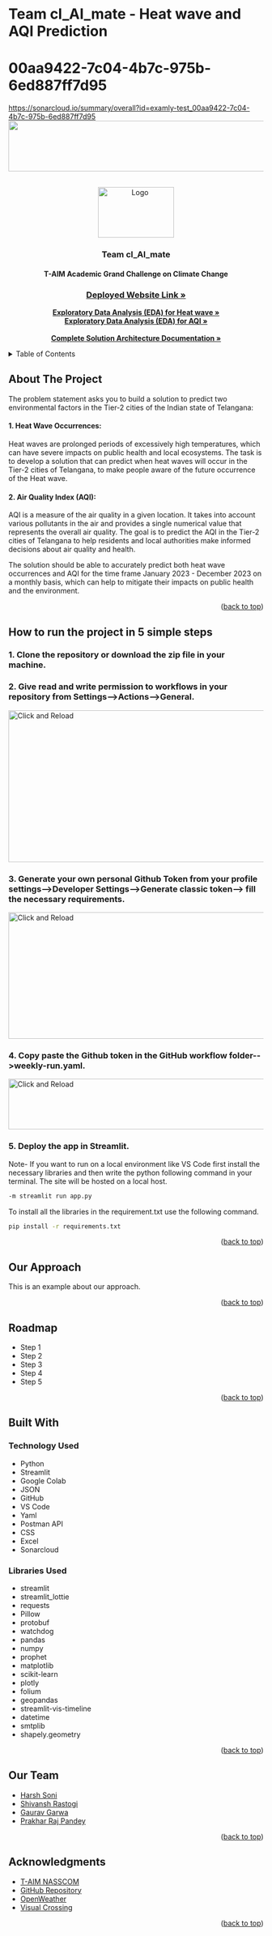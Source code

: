 # Team cl_AI_mate - Heat wave and AQI Prediction
# 00aa9422-7c04-4b7c-975b-6ed887ff7d95
https://sonarcloud.io/summary/overall?id=examly-test_00aa9422-7c04-4b7c-975b-6ed887ff7d95
<img src="https://drive.google.com/uc?export=view&id=1nFaRAWibLL1V4n13ATWZDanxMUr0b0Ba" alt=" " width="1010" height="100">


<a name="readme-top"></a>
<!--
***  T-AIM Academic Grand Challenge on Climate Change.


<!-- PROJECT LOGO -->
<br />
<div align="center">
  <a href="https://github.com/HarshHrs24/Team-cl_AI_mate"></a>

  <img src="https://drive.google.com/uc?export=view&id=17sCV3lHbWYeQ9JMyX9pQctvvQz3pUrgH" alt="Logo" width="150" height="100">

    
  <h3 align="center">Team cl_AI_mate</h3>

  <p align="center">
  <h4>T-AIM Academic Grand Challenge on Climate Change</h4> 
  <h3><a href="https://harshhrs24-team-cl-ai-mate-app-md7w7w.streamlit.app/"><strong>Deployed Website Link »</strong></a></h3>
    <a href="https://github.com/HarshHrs24/Team-cl_AI_mate"><strong>Exploratory Data Analysis (EDA) for Heat wave »</strong></a>
    <br />
    <a href="https://github.com/HarshHrs24/Team-cl_AI_mate"><strong>Exploratory Data Analysis (EDA) for AQI »</strong></a>
    <br />
    <br />
    <a href="https://github.com/HarshHrs24/Team-cl_AI_mate"><strong>Complete Solution Architecture Documentation »</strong></a>
  </p>
</div>



<!-- TABLE OF CONTENTS -->
<details>
  <summary>Table of Contents</summary>
  <ol>
    <li>
      <a href="#about-the-project">About The Project</a>
    </li>
    <li>
      <a href="#how-to-run-the-project-in-5-simple-steps">How to run the project in 5 simple steps</a>
    </li>
    <li><a href="#our-approach">Our Approach</a></li>
    <li><a href="#roadmap">Roadmap</a></li>
    <li><a href="#built-with">Built With</a></li>
    <li><a href="#our-team">Our Team</a></li>
    <li><a href="#acknowledgments">Acknowledgments</a></li>
  </ol>
</details>



<!-- ABOUT THE PROJECT -->
## About The Project


The problem statement asks you to build a solution to predict two environmental factors in the Tier-2 cities of the Indian state of Telangana:

<h4>1. Heat Wave Occurrences:</h4> Heat waves are prolonged periods of excessively high temperatures, which can have severe impacts on public health and local ecosystems. The task is to develop a solution that can predict when heat waves will occur in the Tier-2 cities of Telangana, to make people aware of the future occurrence of the Heat wave.

<h4>2. Air Quality Index (AQI):</h4> AQI is a measure of the air quality in a given location. It takes into account various pollutants in the air and provides a single numerical value that represents the overall air quality. The goal is to predict the AQI in the Tier-2 cities of Telangana to help residents and local authorities make informed decisions about air quality and health.

The solution should be able to accurately predict both heat wave occurrences and AQI for the time frame January 2023 - December 2023 on a monthly basis, which can help to mitigate their impacts on public health and the environment.


<p align="right">(<a href="#readme-top">back to top</a>)</p>



<!-- GETTING STARTED -->
## How to run the project in 5 simple steps

### 1. Clone the repository or download the zip file in your machine.

### 2. Give read and write permission to workflows in your repository from Settings-->Actions-->General.

<img src="https://drive.google.com/uc?export=view&id=1DiVD8e6t15xltalqrYWa3072FRGwEB9O" alt="Click and Reload" width="600" height="300">

### 3. Generate your own personal Github Token from your profile settings-->Developer Settings-->Generate classic token--> fill the necessary requirements.

<img src="https://drive.google.com/uc?export=view&id=18dcWvUPxwmtVG9hXbw-uTbvgyO_pYPnY" alt="Click and Reload" width="1100" height="250">

### 4. Copy paste the Github token in the GitHub workflow folder-->weekly-run.yaml.

<img src="https://drive.google.com/uc?export=view&id=1qyEO2FDDxNJEpA_hz6QWcR3aJMxXnPKG" alt="Click and Reload" width="600" height="100">

### 5. Deploy the app in Streamlit.

Note- If you want to run on a local environment like VS Code first install the necessary libraries and then write the python following command in your terminal. The site will be hosted on a local host.
```sh
-m streamlit run app.py
```
To install all the libraries in the requirement.txt use the following command.
```sh
pip install -r requirements.txt 
```
<p align="right">(<a href="#readme-top">back to top</a>)</p>

<!-- Screenshots -->


<!-- Approach -->
## Our Approach

This is an example about our approach.


<p align="right">(<a href="#readme-top">back to top</a>)</p>



<!-- ROADMAP -->
## Roadmap

* Step 1
* Step 2
* Step 3
* Step 4
* Step 5
    
<p align="right">(<a href="#readme-top">back to top</a>)</p>


## Built With

### Technology Used                                                                  
* Python
* Streamlit
* Google Colab
* JSON
* GitHub
* VS Code
* Yaml
* Postman API
* CSS
* Excel
* Sonarcloud

### Libraries Used
* streamlit
* streamlit_lottie
* requests
* Pillow
* protobuf
* watchdog
* pandas
* numpy
* prophet
* matplotlib
* scikit-learn
* plotly
* folium
* geopandas
* streamlit-vis-timeline
* datetime
* smtplib
* shapely.geometry

<p align="right">(<a href="#readme-top">back to top</a>)</p>

<!-- CONTACT -->
## Our Team

* [Harsh Soni](https://github.com/HarshHrs24)
* [Shivansh Rastogi](https://github.com/Shivansh1203)
* [Gaurav Garwa](https://github.com/gaurav1832)
* [Prakhar Raj Pandey](https://github.com/prakharraj1302)

<p align="right">(<a href="#readme-top">back to top</a>)</p>



<!-- ACKNOWLEDGMENTS -->
## Acknowledgments


* [T-AIM NASSCOM](https://taim-gc.in/climate-change)
* [GitHub Repository](https://github.com/iamneo-production/00aa9422-7c04-4b7c-975b-6ed887ff7d95)
* [OpenWeather](https://openweathermap.org/)
* [Visual Crossing](https://www.visualcrossing.com/)


<p align="right">(<a href="#readme-top">back to top</a>)</p>




